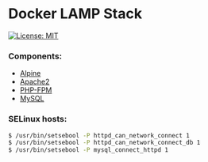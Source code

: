 # Docker LAMP Stack 
[![License: MIT](https://img.shields.io/badge/License-MIT-yellow.svg)](https://opensource.org/licenses/MIT)

### Components:
* [Alpine](https://alpinelinux.org/)
* [Apache2](https://httpd.apache.org/)
* [PHP-FPM](http://php-fpm.org/)
* [MySQL](http://www.mysql.com/)

### SELinux hosts:
```sh
$ /usr/bin/setsebool -P httpd_can_network_connect 1
$ /usr/bin/setsebool -P httpd_can_network_connect_db 1
$ /usr/bin/setsebool -P mysql_connect_httpd 1
```
